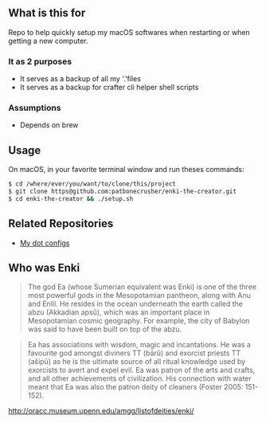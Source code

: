 ## What is this for

Repo to help quickly setup my macOS softwares when restarting or when getting a new computer.

### It as 2 purposes
- It serves as a backup of all my '.'files
- It serves as a backup for crafter cli helper shell scripts

### Assumptions
- Depends on brew

## Usage

On macOS, in your favorite terminal window and run theses commands:

```bash
$ cd /where/ever/you/want/to/clone/this/project
$ git clone https@github.com:patbonecrusher/enki-the-creator.git
$ cd enki-the-creator && ./setup.sh
```

## Related Repositories
- [My dot configs](https://github.com/patbonecrusher/enki-the-crafty)

## Who was Enki

> The god Ea (whose Sumerian equivalent was Enki) is one of the three most powerful gods in the Mesopotamian pantheon, along with Anu and Enlil. He resides in the ocean underneath the earth called the abzu (Akkadian apsû), which was an important place in Mesopotamian cosmic geography. For example, the city of Babylon was said to have been built on top of the abzu.

> Ea has associations with wisdom, magic and incantations. He was a favourite god amongst diviners TT  (bārû) and exorcist priests TT  (ašipū) as he is the ultimate source of all ritual knowledge used by exorcists to avert and expel evil. Ea was patron of the arts and crafts, and all other achievements of civilization. His connection with water meant that Ea was also the patron deity of cleaners (Foster 2005: 151-152).

http://oracc.museum.upenn.edu/amgg/listofdeities/enki/